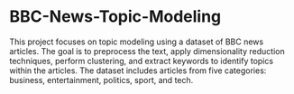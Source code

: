 # BBC-News-Topic-Modeling

This project focuses on topic modeling using a dataset of BBC news articles. The goal is to preprocess the text, apply dimensionality reduction techniques, perform clustering, and extract keywords to identify topics within the articles. The dataset includes articles from five categories: business, entertainment, politics, sport, and tech.